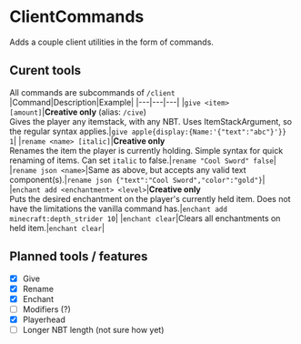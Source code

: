 # ClientCommands

Adds a couple client utilities in the form of commands.

## Curent tools

All commands are subcommands of `/client`
|Command|Description|Example|
|---|---|---|
|`give <item> [amount]`|**Creative only** (alias: `/cive`)<br>Gives the player any itemstack, with any NBT. Uses ItemStackArgument, so the regular syntax applies.|`give apple{display:{Name:'{"text":"abc"}'}} 1`|
|`rename <name> [italic]`|**Creative only**<br>Renames the item the player is currently holding. Simple syntax for quick renaming of items. Can set `italic` to false.|`rename "Cool Sword" false`|
|`rename json <name>`|Same as above, but accepts any valid text component(s).|`rename json {"text":"Cool Sword","color":"gold"}`|
|`enchant add <enchantment> <level>`|**Creative only**<br>Puts the desired enchantment on the player's currently held item. Does not have the limitations the vanilla command has.|`enchant add minecraft:depth_strider 10`|
|`enchant clear`|Clears all enchantments on held item.|`enchant clear`|

## Planned tools / features
- [x] Give
- [x] Rename
- [x] Enchant
- [ ] Modifiers (?)
- [x] Playerhead
- [ ] Longer NBT length (not sure how yet)
